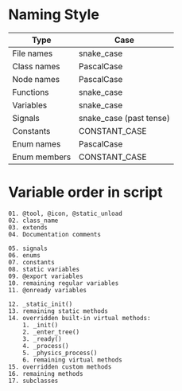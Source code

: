 # Naming Style
| Type | Case |
| ---- | ----- |
File names | snake_case
Class names | PascalCase
Node names | PascalCase
Functions | snake_case
Variables | snake_case
Signals | snake_case (past tense)
Constants | CONSTANT_CASE
Enum names | PascalCase
Enum members | CONSTANT_CASE

# Variable order in script

```
01. @tool, @icon, @static_unload
02. class_name
03. extends
04. Documentation comments

05. signals
06. enums
07. constants
08. static variables
09. @export variables
10. remaining regular variables
11. @onready variables

12. _static_init()
13. remaining static methods
14. overridden built-in virtual methods:
	1. _init()
	2. _enter_tree()
	3. _ready()
	4. _process()
	5. _physics_process()
	6. remaining virtual methods
15. overridden custom methods
16. remaining methods
17. subclasses
```